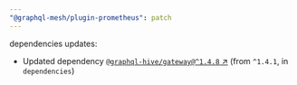 ```yaml
---
"@graphql-mesh/plugin-prometheus": patch
---
```

dependencies updates:
  - Updated dependency [`@graphql-hive/gateway@^1.4.8` ↗︎](https://www.npmjs.com/package/@graphql-hive/gateway/v/1.4.8) (from `^1.4.1`, in `dependencies`)
